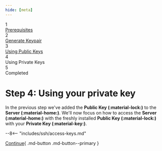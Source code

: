 ```yaml
---
hide: [meta]
---
```


<div class="stepper-wrapper">
  <div class="stepper-item completed">
    <div class="step-counter">1</div>
    <div class="step-name"><a href="../step-1/">Prerequisites</a></div>
  </div>
  <div class="stepper-item completed">
    <div class="step-counter">2</div>
    <div class="step-name"><a href="../step-2/">Generate Keypair</a></div>
  </div>
  <div class="stepper-item completed">
    <div class="step-counter">3</div>
    <div class="step-name"><a href="../step-3/">Using Public Keys</a></div>
  </div>
  <div class="stepper-item active">
    <div class="step-counter">4</div>
    <div class="step-name">Using Private Keys</div>
  </div>
  <div class="stepper-item">
    <div class="step-counter">5</div>
    <div class="step-name">Completed</div>
  </div>
</div>

# Step 4: Using your private key

In the previous step we've added the **Public Key (:material-lock:)** to the **Server (:material-home:)**. We'll now focus on how to access the **Server (:material-home:)** with the freshly installed **Public Key (:material-lock:)** with your **Private Key (:material-key:)**.

--8<-- "includes/ssh/access-keys.md"

[Continue](step-5.md){ .md-button .md-button--primary }
